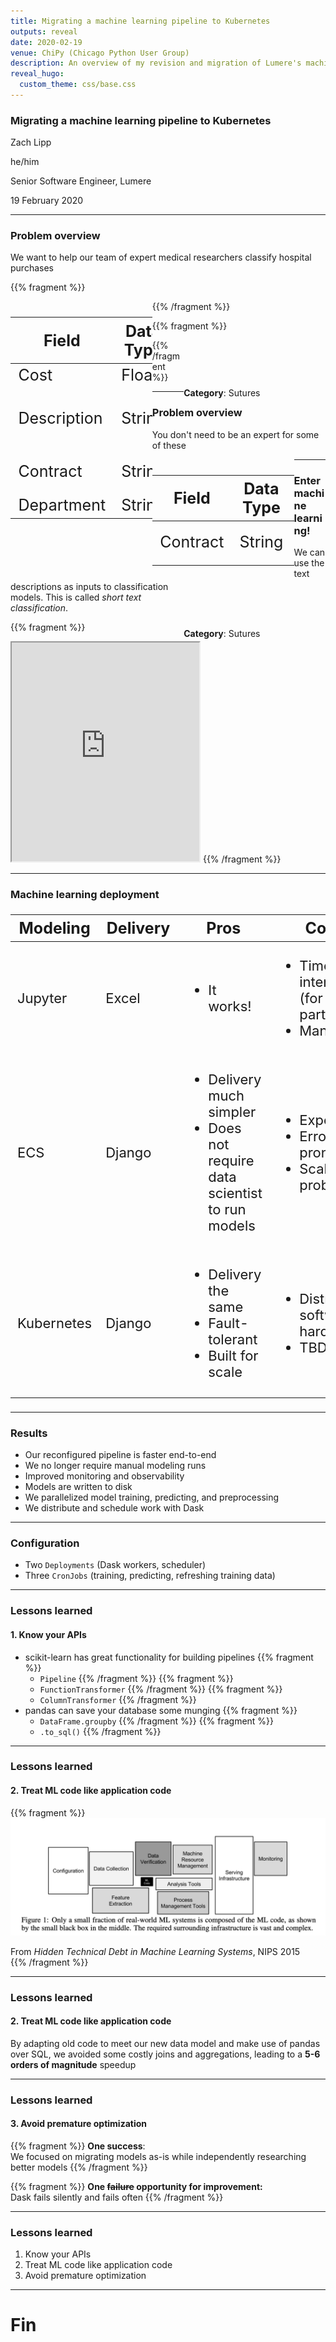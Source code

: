 ```yaml
---
title: Migrating a machine learning pipeline to Kubernetes
outputs: reveal 
date: 2020-02-19
venue: ChiPy (Chicago Python User Group)
description: An overview of my revision and migration of Lumere's machine learning pipeline
reveal_hugo:
  custom_theme: css/base.css
---
```


### Migrating a machine learning pipeline to Kubernetes

Zach Lipp

he/him

Senior Software Engineer, Lumere

19 February 2020

---

### Problem overview

We want to help our team of expert medical researchers classify hospital purchases

{{% fragment %}}
<div style="float:left; width:45%;">
<table style="font-size:25px;">
<thead>
<tr>
<th>Field</th>
<th>Data Type</th>
<th>Example</th>
</tr>
</thead>
<tbody><tr>
<td>Cost</td>
<td>Float</td>
<td><code>0.01</code></td>
</tr>
<tr>
<td>Description</td>
<td>String</td>
<td><code>SUT SILK 3-0 SA74H</code></td>
</tr>
<tr>
<td>Contract</td>
<td>String</td>
<td><code>SUTURE PRODUCTS</code></td>
</tr>
<tr>
<td>Department</td>
<td>String</td>
<td><code>SURGERY</code></td>
</tr>
</tbody>
</table>
</div>
{{% /fragment %}}

{{% fragment %}}
<div style="float:right; width:45%; margin-top:15%;">
<strong>Category</strong>: Sutures
</div>
{{% /fragment %}}

---

### Problem overview

You don't need to be an expert for some of these

<div style="float:left; width:45%;">
<table style="font-size:25px;">
<thead>
<tr>
<th>Field</th>
<th>Data Type</th>
<th>Example</th>
</tr>
</thead>
<tbody>
<tr>
<td>Contract</td>
<td>String</td>
<td><code><strong>SUTURE PRODUCTS<strong></code></td>
</tr>
</tbody>
</table>
</div>

<div style="float:right; width:45%; margin-top:15%;">
<strong>Category</strong>: Sutures
</div>

---

### Enter machine learning!

We can use the text descriptions as inputs to classification models. This is called *short text classification*.

{{% fragment %}}
<iframe width=300px height=350px src="https://lmgtfy.com/?q=short+text+classification&pp=1&s=d">
</iframe>
{{% /fragment %}}

---

### Machine learning deployment

<table style="font-size: 22px;">
<thead>
<tr>
<th style="font-size: 25px;">Modeling</th>
<th style="font-size: 25px;">Delivery</th>
<th style="font-size: 25px;">Pros</th>
<th style="font-size: 25px;">Cons</th>
</tr>
</thead>
<tbody>

<tr>
<td>Jupyter</td>
<td>Excel</td>
<td><ul><li>It works!</li></ul></td>
<td><ul><li>Time intensive (for all parties)</li><li>Manual</li></ul></td>
</tr>

<tr>
<td>ECS</td>
<td>Django</td>
<td><ul><li>Delivery much simpler</li><li>Does not require data scientist to run models</li></ul></td>
<td><ul><li>Expensive</li><li>Error-prone</li><li>Scaling problems</li></ul></td>
</tr>

<tr>
<td>Kubernetes</td>
<td>Django</td>
<td><ul><li>Delivery the same</li><li>Fault-tolerant</li><li>Built for scale</li></ul></td>
<td><ul><li>Distributing software is hard</li><li>TBD</li></td>
</tr>

</tbody>
</table>

---

### Results
- Our reconfigured pipeline is faster end-to-end
- We no longer require manual modeling runs
- Improved monitoring and observability
- Models are written to disk
- We parallelized model training, predicting, and preprocessing
- We distribute and schedule work with Dask

---

### Configuration
- Two `Deployments` (Dask workers, scheduler)
- Three `CronJobs` (training, predicting, refreshing training data)

---

### Lessons learned
#### 1. Know your APIs

- scikit-learn has great functionality for building pipelines
{{% fragment %}}
  - `Pipeline`
{{% /fragment %}}
{{% fragment %}}
  - `FunctionTransformer`
{{% /fragment %}}
{{% fragment %}}
  - `ColumnTransformer`
{{% /fragment %}}
- pandas can save your database some munging
{{% fragment %}}
  - `DataFrame.groupby`
{{% /fragment %}}
{{% fragment %}}
  - `.to_sql()`
{{% /fragment %}}

---

### Lessons learned
#### 2. Treat ML code like application code 

{{% fragment %}}
<img src="figs/ml_debt.png" caption="https://papers.nips.cc/paper/5656-hidden-technical-debt-in-machine-learning-systems.pdf">
<div style="font-size: 14px;">From <em>Hidden Technical Debt in Machine Learning Systems</em>, NIPS 2015</div>
{{% /fragment %}}

---

### Lessons learned
#### 2. Treat ML code like application code

By adapting old code to meet our new data model and make use of pandas over SQL, we avoided some costly joins and aggregations, leading to a **5-6 orders of magnitude** speedup

---

### Lessons learned
#### 3. Avoid premature optimization

{{% fragment %}}
**One success**:
<br>
We focused on migrating models as-is while independently researching better models
{{% /fragment %}}

{{% fragment %}}
**One ~~failure~~ opportunity for improvement:**
<br>
Dask fails silently and fails often
{{% /fragment %}}

---

### Lessons learned
1. Know your APIs
2. Treat ML code like application code
3. Avoid premature optimization

---

# Fin

